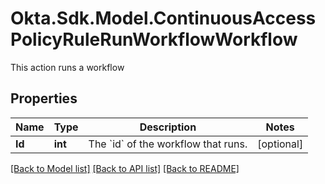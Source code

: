 # Okta.Sdk.Model.ContinuousAccessPolicyRuleRunWorkflowWorkflow
This action runs a workflow

## Properties

Name | Type | Description | Notes
------------ | ------------- | ------------- | -------------
**Id** | **int** | The &#x60;id&#x60; of the workflow that runs. | [optional] 

[[Back to Model list]](../README.md#documentation-for-models) [[Back to API list]](../README.md#documentation-for-api-endpoints) [[Back to README]](../README.md)

